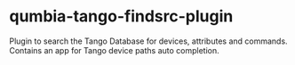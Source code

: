 # qumbia-tango-findsrc-plugin
Plugin to search the Tango Database for devices, attributes and commands. Contains an app for Tango device paths auto completion.
